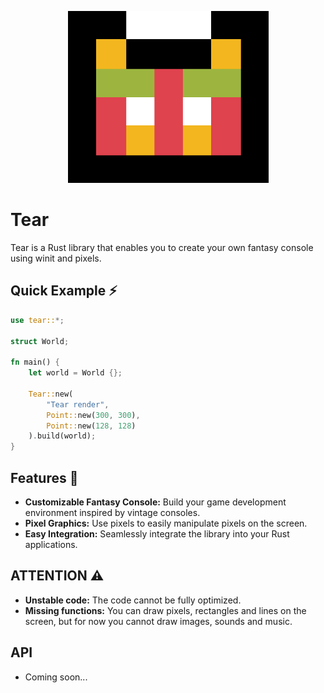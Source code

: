 <p align="center">
  <img src="brand/logo.png" width="321" height="275,5">
</p>

# Tear
Tear is a Rust library that enables you to create your own fantasy console using winit and pixels.

## Quick Example ⚡

```rust
use tear::*;

struct World;

fn main() {
    let world = World {};

    Tear::new(
        "Tear render",
        Point::new(300, 300), 
        Point::new(128, 128)
    ).build(world);
}
```

## Features 📝
- **Customizable Fantasy Console:** Build your game development environment inspired by vintage consoles.
- **Pixel Graphics:** Use pixels to easily manipulate pixels on the screen.
- **Easy Integration:** Seamlessly integrate the library into your Rust applications.

## ATTENTION ⚠
- **Unstable code:** The code cannot be fully optimized.
- **Missing functions:** You can draw pixels, rectangles and lines on the screen, but for now you cannot draw images, sounds and music.

## API
- Coming soon...
